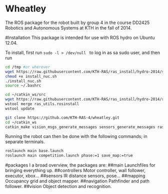 # Wheatley
The ROS package for the robot built by group 4 in the course DD2425 Robotics and Autonomous Systems at KTH in the fall of 2014.

#Installation
This package is intended for use with ROS hydro on Ubuntu 12.04.

To install, first run ```sudo -l > /dev/null ``` to log in as sa sudo user, and then run

```bash
cd /tmp #or wherever
wget https://raw.githubusercontent.com/KTH-RAS/ras_install/hydro-2014/scripts/install_nuc.sh
chmod +x install_nuc.sh
./install_nuc.sh
source ~/.bashrc

cd ~/catkin_ws/src
wget https://raw.githubusercontent.com/KTH-RAS/ras_install/hydro-2014/rosinstall/ras_utils.rosinstall
wstool merge ras_utils.rosinstall
wstool update

git clone https://github.com/KTH-RAS-4/wheatley.git
cd ~/catkin_ws
catkin_make vision_msgs_generate_messages sensors_generate_messages ras_msgs_generate_messages all
```

Running the robot can then be done with the following commands; in separate terminals.

```bash
roslaunch main base.launch
roslaunch main competition.launch phase:=1 save_map:=true
```

#packages
I a broad overview, the packages are:
##main
Launchfiles for bringing everything up.
##controllers
Motor controller, wall follower, executor, xbox...
##sensors
IR distance sensors, pose...
##mapping
Occupancy grid and object mapper.
##navigation
Pathfinder and path follower.
##vision
Object detection and recognition.

